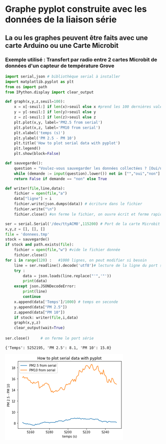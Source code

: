 # Graphe pyplot construite avec les données de la liaison série

## La ou les graphes peuvent être faits avec une carte Arduino ou une Carte Microbit

###  Exemple utilisé : Transfert par radio entre 2 cartes Microbit de données d'un capteur de température Grove


```python
import serial,json # bibliothèque serial à installer
import matplotlib.pyplot as plt
from os import path
from IPython.display import clear_output
```


```python
def graph(x,y,z,seuil=100):
    x = x[-seuil:] if len(x)>seuil else x #prend les 100 dernières valeurs
    y = y[-seuil:] if len(y)>seuil else y
    z = z[-seuil:] if len(z)>seuil else z    
    plt.plot(x,y, label='PM2.5 from serial')
    plt.plot(x,z, label='PM10 from serial')
    plt.xlabel('temps (s)')
    plt.ylabel('PM 2.5 - PM 10')
    plt.title('How to plot serial data with pyplot')
    plt.legend()
    plt.show(block=False)
```


```python
def sauvegarde():
    question = "Voulez-vous sauvegarder les données collectées ? [Oui/non]"
    while (demande := input(question).lower()) not in ["","oui","non"] : pass #marche seulement en 3.8.5 opérateur morse
    return False if demande == "non" else True
```


```python
def writer(file,line,data):
    fichier = open(file,"a")
    data["ligne"] = i
    fichier.write(json.dumps(data)) # écriture dans le fichier
    fichier.write("\n")
    fichier.close() #on ferme le fichier, on ouvre écrit et ferme rapidement en attendant la prochaine ligne
```


```python
ser = serial.Serial('/dev/ttyACM0',115200) # Port de la carte Microbit ou Arduino ou ttyUSBx ou COMx
x,y,z = [], [], []
file = 'donnees.tmp'
stock = sauvegarde()
if stock and path.exists(file):
    fichier = open(file,"w") #vide le fichier donnée
    fichier.close()
for i in range(120) :	#1000 lignes, on peut modifier si besoin
    line = ser.readline().decode('utf8')# lecture de la ligne du port série,
    try :
        data = json.loads(line.replace("'",'"'))
        print(data) 
    except json.JSONDecodeError:
        print(line)
        continue
    x.append(data['Temps']/1000) # temps en seconde
    y.append(data["PM 2.5"])
    z.append(data["PM 10"])
    if stock: writer(file,i,data)
    graph(x,y,z)
    clear_output(wait=True)

ser.close()		# on ferme le port série
```

    {'Temps': 5252195, 'PM 2.5': 8.1, 'PM 10': 15.0}



![png](output_6_1.png)



```python

```
